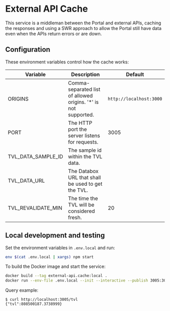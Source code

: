 # External API Cache

This service is a middleman between the Portal and external APIs, caching the responses and using a SWR approach to allow the Portal still have data even when the APIs return errors or are down.

## Configuration

These environment variables control how the cache works:

| Variable           | Description                                                     | Default                 |
| ------------------ | --------------------------------------------------------------- | ----------------------- |
| ORIGINS            | Comma-separated list of allowed origins. '\*' is not supported. | `http://localhost:3000` |
| PORT               | The HTTP port the server listens for requests.                  | 3005                    |
| TVL_DATA_SAMPLE_ID | The sample id within the TVL data.                              |                         |
| TVL_DATA_URL       | The Databox URL that shall be used to get the TVL.              |                         |
| TVL_REVALIDATE_MIN | The time the TVL will be considered fresh.                      | 20                      |

## Local development and testing

Set the environment variables in `.env.local` and run:

```sh
env $(cat .env.local | xargs) npm start
```

To build the Docker image and start the service:

```sh
docker build --tag external-api.cache:local .
docker run --env-file .env.local --init --interactive --publish 3005:3005 --rm --tty external-api.cache:local
```

Query example:

```console
$ curl http://localhost:3005/tvl
{"tvl":808500187.3738999}
```
